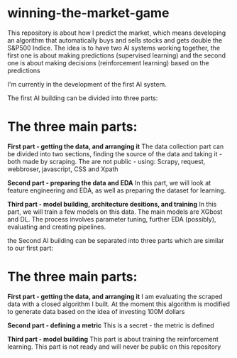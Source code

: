 # winning-the-market-game
This repository is about how I predict the market, which means developing an algorithm that automatically buys and sells stocks and gets double the S&P500 Indice.
The idea is to have two AI systems working together, the first one is about making predictions (supervised learning) and the second one is about making decisions (reinforcement learning) based on the predictions
 
I'm currently in the development of the first AI system.

The first AI building can be divided into three parts:

# The three main parts:
**First part - getting the data, and arranging it**
The data collection part can be divided into two sections, finding the source of the data and taking it - both made by scraping.
The are not public - using: Scrapy, request, webbroser, javascript, CSS and Xpath

**Second part - preparing the data and EDA**
In this part, we will look at feature engineering and EDA, as well as preparing the dataset for learning.

**Third part - model building, architecture desitions, and training**
In this part, we will train a few models on this data. The main models are XGbost and DL.
The process involves parameter tuning, further EDA (possibly), evaluating and creating pipelines.

the Second AI building can be separated into three parts which are similar to our first part:
 # The three main parts:
**First part - getting the data, and arranging it**
I am evaluating the scraped data with a closed algorithm I built. At the moment this algorithm is modified to generate data based on the idea of investing 100M dollars

**Second part - defining a metric**
This is a secret - the metric is defined

**Third part - model building** 
This part is about training the reinforcement learning.
This part is not ready and will never be public on this repository

